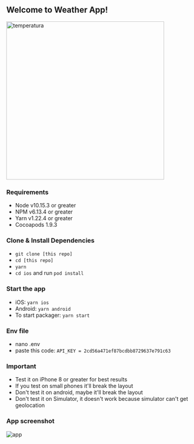 ## Welcome to Weather App!
<img width="416" alt="temperatura" src="https://user-images.githubusercontent.com/19293727/86984455-0a7c5700-c165-11ea-832d-aea63c764b7d.png">

### Requirements

- Node v10.15.3 or greater
- NPM v6.13.4 or greater
- Yarn v1.22.4 or greater
- Cocoapods 1.9.3

### Clone & Install Dependencies

- `git clone [this repo]`
- `cd [this repo]`
- `yarn`
- `cd ios` and run `pod install`

### Start the app

- iOS: `yarn ios`
- Android: `yarn android`
- To start packager: `yarn start`

### Env file

- nano .env
- paste this code: `API_KEY = 2cd56a471ef87bcdbb8729637e791c63`

### Important

- Test it on iPhone 8 or greater for best results
- If you test on small phones it'll break the layout
- Don't test it on android, maybe it'll break the layout
- Don't test it on Simulator, it doesn't work because simulator can't get geolocation

### App screenshot
![app](https://user-images.githubusercontent.com/19293727/86982851-9f308600-c160-11ea-99f0-243f3b4f28d4.jpeg)
